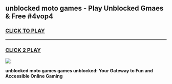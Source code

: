 
## unblocked moto games - Play Unblocked Gmaes & Free #4vop4
<h3>
<a href="https://news.freeplayer.one?title=unblocked_moto_games&ref=03M">CLICK TO PLAY</a></h3>
<hr>

<h3>
<a href="https://news.freeplayer.one?title=unblocked_moto_games&ref=03M">CLICK 2 PLAY</a>
  
</h3>

<a href="https://news.freeplayer.one?title=unblocked_moto_games&ref=03M"><img src="https://clearcache.store/games.png"></a>


**unblocked moto games games unblocked: Your Gateway to Fun and Accessible Online Gaming**
